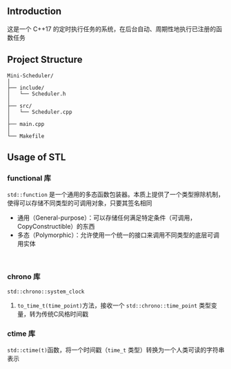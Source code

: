 ## **Introduction**
这是一个 C++17 的定时执行任务的系统，在后台自动、周期性地执行已注册的函数任务

## **Project Structure**
```
Mini-Scheduler/
│
├── include/
│   └── Scheduler.h
│
├── src/
│   └── Scheduler.cpp
│
├── main.cpp
│
└── Makefile
```

## **Usage of STL**

### **functional 库**
`std::function` 是一个通用的多态函数包装器。本质上提供了一个类型擦除机制，使得可以存储不同类型的可调用对象，只要其签名相同
- 通用（General-purpose）：可以存储任何满足特定条件（可调用，CopyConstructible）的东西
- 多态（Polymorphic）：允许使用一个统一的接口来调用不同类型的底层可调用实体

<br>

### **chrono 库**
`std::chrono::system_clock`

1. `to_time_t(time_point)`方法，接收一个 `std::chrono::time_point` 类型变量，转为传统C风格时间戳

### **ctime 库**
`std::ctime(t)`函数，将一个时间戳（`time_t` 类型）转换为一个人类可读的字符串表示